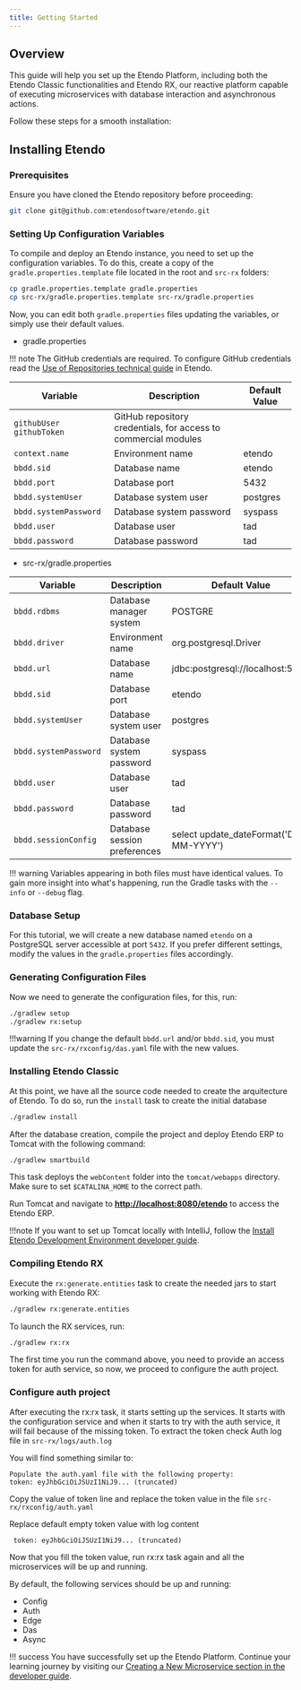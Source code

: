 ```yaml
---
title: Getting Started
---
```


## Overview

This guide will help you set up the Etendo Platform, including both the Etendo Classic functionalities and Etendo RX, our reactive platform capable of executing microservices with database interaction and asynchronous actions.

Follow these steps for a smooth installation:

## Installing Etendo

### Prerequisites

Ensure you have cloned the Etendo repository before proceeding:

```bash
git clone git@github.com:etendosoftware/etendo.git
```

### Setting Up Configuration Variables

To compile and deploy an Etendo instance, you need to set up the configuration variables. To do this, create a copy of the `gradle.properties.template` file located in the root and `src-rx` folders:

```bash title="Terminal"
cp gradle.properties.template gradle.properties
cp src-rx/gradle.properties.template src-rx/gradle.properties
```

Now, you can edit both `gradle.properties` files updating the variables, or simply use their default values.

- gradle.properties

!!! note
    The GitHub credentials are required.
    To configure GitHub credentials read the [Use of Repositories technical guide](/docs/developer-guide/etendo-classic/getting-started/installation/use-of-repositories-in-etendo/) in Etendo.

| Variable                | Description                                                      | Default Value      |
| ----------------------- | ---------------------------------------------------------------- | ------------------ |
| `githubUser githubToken`| GitHub repository credentials, for access to commercial modules  |                    |
| `context.name`          | Environment name                                                 | etendo             |
| `bbdd.sid`              | Database name                                                    | etendo             |
| `bbdd.port`             | Database port                                                    | 5432               |
| `bbdd.systemUser`       | Database system user                                             | postgres           |
| `bbdd.systemPassword`   | Database system password                                         | syspass            |
| `bbdd.user`             | Database user                                                    | tad                |
| `bbdd.password`         | Database password                                                | tad                |

- src-rx/gradle.properties

| Variable      | Description                          | Default Value      |
| ------------- | ------------------------------------ | ------------------ |
| `bbdd.rdbms`| Database manager system  | POSTGRE |
| `bbdd.driver`       | Environment name | org.postgresql.Driver |
| `bbdd.url`    |  Database name | jdbc:postgresql://localhost:5432 |
| `bbdd.sid`    |  Database port | etendo |
| `bbdd.systemUser`    |  Database system user | postgres |
| `bbdd.systemPassword`    |  Database system password | syspass |
| `bbdd.user`    |  Database user | tad |
| `bbdd.password`    |  Database password | tad |
| `bbdd.sessionConfig	`    |  Database session preferences	 | select update_dateFormat('DD-MM-YYYY') |

!!! warning
    Variables appearing in both files must have identical values. To gain more insight into what's happening, run the Gradle tasks with the `--info` or `--debug` flag.


### Database Setup

For this tutorial, we will create a new database named `etendo` on a PostgreSQL server accessible at port `5432`. If you prefer different settings, modify the values in the `gradle.properties` files accordingly.

### Generating Configuration Files

Now we need to generate the configuration files, for this, run:

```bash title="Terminal"
./gradlew setup
./gradlew rx:setup
```

!!!warning
    If you change the default `bbdd.url` and/or `bbdd.sid`, you must update the `src-rx/rxconfig/das.yaml` file with the new values.

### Installing Etendo Classic

At this point, we have all the source code needed to create the arquitecture of Etendo.
To do so, run the `install` task to create the initial database

``` bash title="Terminal"
./gradlew install
```

After the database creation, compile the project and deploy Etendo ERP to Tomcat with the following command:

``` bash title="Terminal"
./gradlew smartbuild
```

This task deploys the `webContent` folder into the `tomcat/webapps` directory. Make sure to set `$CATALINA_HOME` to the correct path.

Run Tomcat and navigate to [**http://localhost:8080/etendo**](http://localhost:8080/etendo) to access the Etendo ERP.

!!!note
    If you want to set up Tomcat locally with IntelliJ, follow the [Install Etendo Development Environment developer guide](/docs/developer-guide/etendo-classic/getting-started/installation/install-etendo-development-environment).

### Compiling Etendo RX

Execute the `rx:generate.entities` task to create the needed jars to start working with Etendo RX:

``` bash title="Terminal"
./gradlew rx:generate.entities
```

To launch the RX services, run:

``` bash title="Terminal"
./gradlew rx:rx
```

The first time you run the command above, you need to provide an access token for auth service, so now, we proceed to configure the auth project.

### Configure auth project

After executing the rx:rx task, it starts setting up the services.
It starts with the configuration service and when it starts to try with the auth service, it will fail because of the missing token.
To extract the token check Auth log file in `src-rx/logs/auth.log`

You will find something similar to:

```
Populate the auth.yaml file with the following property:
token: eyJhbGciOiJSUzI1NiJ9... (truncated)
```

Copy the value of token line and replace the token value in the file `src-rx/rxconfig/auth.yaml`

Replace default empty token value with log content

```
 token: eyJhbGciOiJSUzI1NiJ9... (truncated)
```

Now that you fill the token value, run rx:rx task again and all the microservices will be up and running.

By default, the following services should be up and running:

- Config
- Auth
- Edge
- Das
- Async

!!! success
    You have successfully set up the Etendo Platform. Continue your learning journey by visiting our [Creating a New Microservice section in the developer guide](/docs/developer-guide/etendo-rx/tutorials/creating-a-new-microservice).